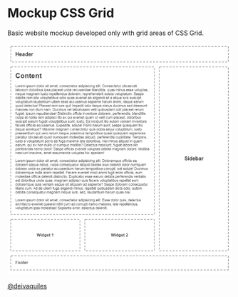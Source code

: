# Mockup CSS Grid

Basic website mockup developed only with grid areas of CSS Grid.

![Mockup CSS Grid](https://raw.githubusercontent.com/deivaquiles/mockup-css-grid/master/img/mockup-css-grid.png)

[@deivaquiles](https://twitter.com/deivaquiles)